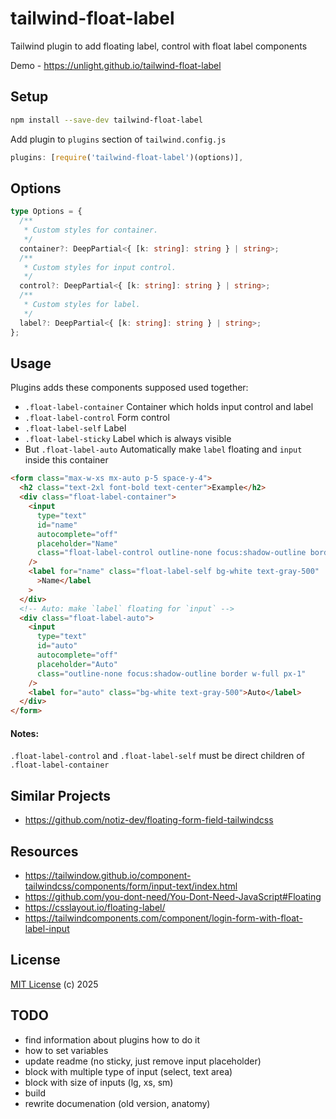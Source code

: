 # tailwind-float-label

Tailwind plugin to add floating label, control with float label components

Demo - https://unlight.github.io/tailwind-float-label

## Setup

```sh
npm install --save-dev tailwind-float-label
```

Add plugin to `plugins` section of `tailwind.config.js`

```js
plugins: [require('tailwind-float-label')(options)],
```

## Options

```ts
type Options = {
  /**
   * Custom styles for container.
   */
  container?: DeepPartial<{ [k: string]: string } | string>;
  /**
   * Custom styles for input control.
   */
  control?: DeepPartial<{ [k: string]: string } | string>;
  /**
   * Custom styles for label.
   */
  label?: DeepPartial<{ [k: string]: string } | string>;
};
```

## Usage

Plugins adds these components supposed used together:

- `.float-label-container` Container which holds input control and label
- `.float-label-control` Form control
- `.float-label-self` Label
- `.float-label-sticky` Label which is always visible
- But `.float-label-auto` Automatically make `label` floating and `input` inside this container

```html
<form class="max-w-xs mx-auto p-5 space-y-4">
  <h2 class="text-2xl font-bold text-center">Example</h2>
  <div class="float-label-container">
    <input
      type="text"
      id="name"
      autocomplete="off"
      placeholder="Name"
      class="float-label-control outline-none focus:shadow-outline border w-full px-1"
    />
    <label for="name" class="float-label-self bg-white text-gray-500"
      >Name</label
    >
  </div>
  <!-- Auto: make `label` floating for `input` -->
  <div class="float-label-auto">
    <input
      type="text"
      id="auto"
      autocomplete="off"
      placeholder="Auto"
      class="outline-none focus:shadow-outline border w-full px-1"
    />
    <label for="auto" class="bg-white text-gray-500">Auto</label>
  </div>
</form>
```

#### Notes:

`.float-label-control` and `.float-label-self` must be direct children of `.float-label-container`

## Similar Projects

- https://github.com/notiz-dev/floating-form-field-tailwindcss

## Resources

- https://tailwindow.github.io/component-tailwindcss/components/form/input-text/index.html
- https://github.com/you-dont-need/You-Dont-Need-JavaScript#Floating
- https://csslayout.io/floating-label/
- https://tailwindcomponents.com/component/login-form-with-float-label-input

## License

[MIT License](https://opensource.org/licenses/MIT) (c) 2025

## TODO

- find information about plugins how to do it
- how to set variables
- update readme (no sticky, just remove input placeholder)
- block with multiple type of input (select, text area)
- block with size of inputs (lg, xs, sm)
- build
- rewrite documenation (old version, anatomy)

